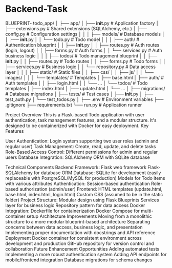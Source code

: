 # Backend-Task
BLUEPRINT-
todo_app/
│
├── app/
│   ├── __init__.py             # Application factory
│   ├── extensions.py           # Shared extensions (SQLAlchemy, etc.)
│   ├── config.py               # Configuration settings
│   │
│   ├── models/                 # Database models
│   │   ├── __init__.py
│   │   └── todo.py             # Todo model
│   │
│   ├── auth/                   # Authentication blueprint
│   │   ├── __init__.py
│   │   ├── routes.py           # Auth routes (login, logout)
│   │   ├── forms.py            # Auth forms
│   │   └── services.py         # Auth business logic
│   │
│   ├── todos/                  # Todo management blueprint
│   │   ├── __init__.py
│   │   ├── routes.py           # Todo routes
│   │   ├── forms.py            # Todo forms
│   │   ├── services.py         # Business logic
│   │   └── repository.py       # Data access layer
│   │
│   ├── static/                 # Static files
│   │   ├── css/
│   │   ├── js/
│   │   └── images/
│   │
│   └── templates/              # Templates 
│       ├── base.html
│       ├── auth/               # Auth templates
│       │   ├── login.html
│       │   └── ...
│       └── todos/              # Todo templates
│           ├── index.html
│           ├── update.html
│           └── ...
│
├── migrations/                 # Database migrations
│
├── tests/                      # Test cases 
│   ├── __init__.py
│   ├── test_auth.py
│   └── test_todos.py
│
├── .env                        # Environment variables
├── .gitignore
├── requirements.txt
└── run.py                      # Application runner

Project Overview
This is a Flask-based Todo application with user authentication, task management features, and a modular structure. It's designed to be containerized with Docker for easy deployment.
Key Features

User Authentication: Login system supporting two user roles (admin and regular user)
Task Management: Create, read, update, and delete tasks
Role-Based Access Control: Different permissions for admin and regular users
Database Integration: SQLAlchemy ORM with SQLite database

Technical Components
Backend Framework:
Flask web framework
Flask-SQLAlchemy for database ORM
Database:
SQLite for development (easily replaceable with PostgreSQL/MySQL for production)
Models for Todo items with various attributes
Authentication:
Session-based authentication
Role-based authorization (admin/user)
Frontend:
HTML templates (update.html, base.html, index.html, login.html)
Custom CSS (assumed to be in the static folder)
Project Structure:
Modular design using Flask Blueprints
Services layer for business logic
Repository pattern for data access
Docker Integration:
Dockerfile for containerization
Docker Compose for multi-container setup
Architecture Improvements
Moving from a monolithic structure to a more modular blueprint-based architecture
Separating concerns between data access, business logic, and presentation
Implementing proper documentation with docstrings and API reference
Deployment
Docker container for consistent environment across development and production
GitHub repository for version control and collaboration
Future Enhancement Opportunities
Adding automated tests
Implementing a more robust authentication system
Adding API endpoints for mobile/frontend integration
Database migrations for schema changes
